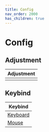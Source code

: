 ```yaml
---
title: Config
nav_order: 2000
has_children: true
---
```



# Config


## Adjustment

| Adjustment |
| ---------- |
|  |


## Keybind

| Keybind |
| --- |
| [Keyboard](https://samwhelp.github.io/gnome-flashback-adjustment/read/config/keybind.html) |
| [Mouse](https://samwhelp.github.io/gnome-flashback-adjustment/read/config/mousebind.html) |
